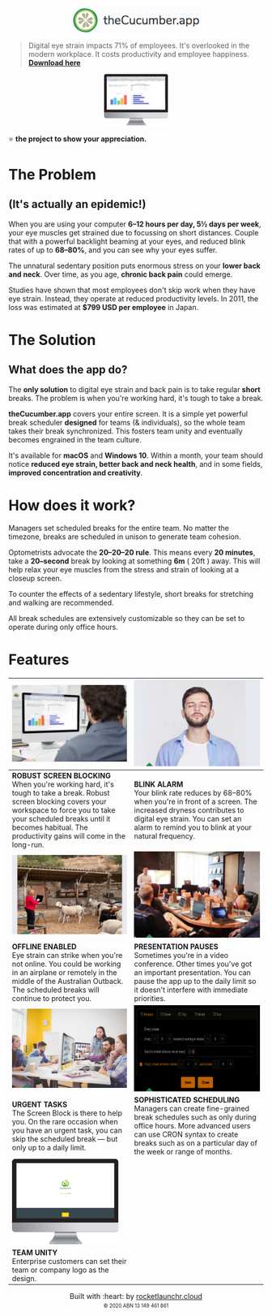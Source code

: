 <p align="center">
<img src="https://github.com/rocketlaunchr/theCucumber.app/raw/master/readme/logo.png" alt="logo" />
</p>

> Digital eye strain impacts 71% of employees. It's overlooked in the modern workplace. It costs productivity and employee happiness. **[Download here](https://github.com/rocketlaunchr/theCucumber.app/releases)**

<p align="center">
<img height="25%" width="25%" src="https://github.com/rocketlaunchr/theCucumber.app/raw/master/readme/screenshot.png" alt="screenshot of app" />
</p>

⭐ **the project to show your appreciation.**

# The Problem
## (It's actually an epidemic!)

When you are using your computer **6–12 hours per day, 5½ days per week**, your eye muscles get strained due to focussing on short distances. Couple that with a powerful backlight beaming at your eyes, and reduced blink rates of up to **68–80%**, and you can see why your eyes suffer.

The unnatural sedentary position puts enormous stress on your **lower back and neck**. Over time, as you age, **chronic back pain** could emerge.

Studies have shown that most employees don't skip work when they have eye strain. Instead, they operate at reduced productivity levels. In 2011, the loss was estimated at **$799 USD per employee** in Japan.

# The Solution
## What does the app do?

The **only solution** to digital eye strain and back pain is to take regular **short** breaks. The problem is when you're working hard, it's tough to take a break.

**theCucumber.app** covers your entire screen. It is a simple yet powerful break scheduler **designed** for teams (& individuals), so the whole team takes their break synchronized. This fosters team unity and eventually becomes engrained in the team culture.

It's available for **macOS** and **Windows 10**. Within a month, your team should notice **reduced eye strain, better back and neck health**, and in some fields, **improved concentration and creativity**.



# How does it work?

Managers set scheduled breaks for the entire team. No matter the timezone, breaks are scheduled in unison to generate team cohesion.

Optometrists advocate the **20–20–20 rule**. This means every **20 minutes**, take a **20–second** break by looking at something **6m** ( 20ft ) away. This will help relax your eye muscles from the stress and strain of looking at a closeup screen.

To counter the effects of a sedentary lifestyle, short breaks for stretching and walking are recommended.

All break schedules are extensively customizable so they can be set to operate during only office hours.

# Features

| <img src="https://github.com/rocketlaunchr/theCucumber.app/raw/master/readme/usage.png" alt="robust screen blocking" /> | <img src="https://github.com/rocketlaunchr/theCucumber.app/raw/master/readme/blink.png" alt="man with eyes closed" /> |
| :---        |     :---      |
| **ROBUST SCREEN BLOCKING**<br/>When you're working hard, it's tough to take a break. Robust screen blocking covers your workspace to force you to take your scheduled breaks until it becomes habitual. The productivity gains will come in the long-run.   | **BLINK ALARM**<br/>Your blink rate reduces by 68–80% when you're in front of a screen. The increased dryness contributes to digital eye strain. You can set an alarm to remind you to blink at your natural frequency.     |
| <img src="https://github.com/rocketlaunchr/theCucumber.app/raw/master/readme/outback.png" alt="remote working" />         |     <img src="https://github.com/rocketlaunchr/theCucumber.app/raw/master/readme/presentation.png" alt="group presentation" />        |
| **OFFLINE ENABLED**<br/>Eye strain can strike when you're not online. You could be working in an airplane or remotely in the middle of the Australian Outback. The scheduled breaks will continue to protect you.   | **PRESENTATION PAUSES**<br/>Sometimes you're in a video conference. Other times you've got an important presentation. You can pause the app up to the daily limit so it doesn't interfere with immediate priorities.     |
| <img src="https://github.com/rocketlaunchr/theCucumber.app/raw/master/readme/leader.png" alt="leadership" />        |     <img src="https://github.com/rocketlaunchr/theCucumber.app/raw/master/readme/cron.png" alt="cron dialog" />      |
| **URGENT TASKS**<br/>The Screen Block is there to help you. On the rare occasion when you have an urgent task, you can skip the scheduled break — but only up to a daily limit.   | **SOPHISTICATED SCHEDULING**<br/>Managers can create fine-grained break schedules such as only during office hours. More advanced users can use CRON syntax to create breaks such as on a particular day of the week or range of months.     |
| <img src="https://github.com/rocketlaunchr/theCucumber.app/raw/master/readme/unity.png" alt="screen shot of custom design" />       |
| **TEAM UNITY**<br/>Enterprise customers can set their team or company logo as the design.   |



<p align="center">
Built with :heart: by <a target="_blank" href="https://abr.business.gov.au/ABN/View?abn=13149461861">rocketlaunchr.cloud</a><br/>
<small><small>© 2020 ABN 13 149 461 861</small></small>
</p>
